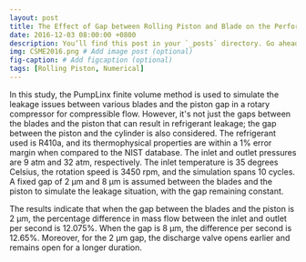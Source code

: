 ```yaml
---
layout: post
title: The Effect of Gap between Rolling Piston and Blade on the Performance of a Rotary Compressor, CSME, 2016.
date: 2016-12-03 08:00:00 +0800
description: You’ll find this post in your `_posts` directory. Go ahead and edit it and re-build the site to see your changes. # Add post description (optional)
img: CSME2016.png # Add image post (optional)
fig-caption: # Add figcaption (optional)
tags: [Rolling Piston, Numerical]
---
```

In this study, the PumpLinx finite volume method is used to simulate the leakage issues between various blades and the piston gap in a rotary compressor for compressible flow. However, it's not just the gaps between the blades and the piston that can result in refrigerant leakage; the gap between the piston and the cylinder is also considered. The refrigerant used is R410a, and its thermophysical properties are within a 1% error margin when compared to the NIST database. The inlet and outlet pressures are 9 atm and 32 atm, respectively. The inlet temperature is 35 degrees Celsius, the rotation speed is 3450 rpm, and the simulation spans 10 cycles. A fixed gap of 2 μm and 8 μm is assumed between the blades and the piston to simulate the leakage situation, with the gap remaining constant.

The results indicate that when the gap between the blades and the piston is 2 μm, the percentage difference in mass flow between the inlet and outlet per second is 12.075%. When the gap is 8 μm, the difference per second is 12.65%. Moreover, for the 2 μm gap, the discharge valve opens earlier and remains open for a longer duration.

